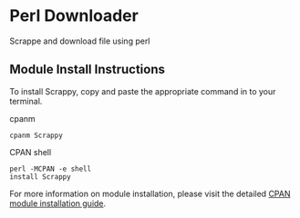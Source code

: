 # Perl Downloader

Scrappe and download file using perl

## Module Install Instructions

To install Scrappy, copy and paste the appropriate command in to your terminal.

cpanm
~~~
cpanm Scrappy
~~~

CPAN shell
~~~
perl -MCPAN -e shell
install Scrappy
~~~

For more information on module installation, please visit the detailed [CPAN module installation guide](https://www.cpan.org/modules/INSTALL.html).